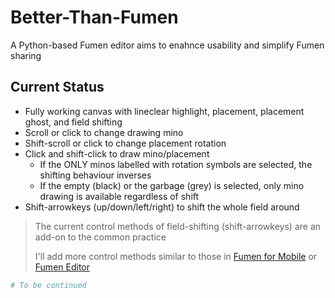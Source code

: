 # Better-Than-Fumen

A Python-based Fumen editor aims to enahnce usability and simplify Fumen sharing

## Current Status

- Fully working canvas with lineclear highlight, placement, placement ghost, and field shifting
- Scroll or click to change drawing mino
- Shift-scroll or click to change placement rotation
- Click and shift-click to draw mino/placement
	- If the ONLY minos labelled with rotation symbols are selected, the shifting behaviour inverses
	- If the empty (black) or the garbage (grey) is selected, only mino drawing is available regardless of shift
- Shift-arrowkeys (up/down/left/right) to shift the whole field around

> The current control methods of field-shifting (shift-arrowkeys) are an add-on to the common practice
> 
> I'll add more control methods similar to those in [Fumen for Mobile](https://knewjade.github.io/fumen-for-mobile/) or [Fumen Editor](fumen.zui.jp/)

```Python
# To be continued
```
